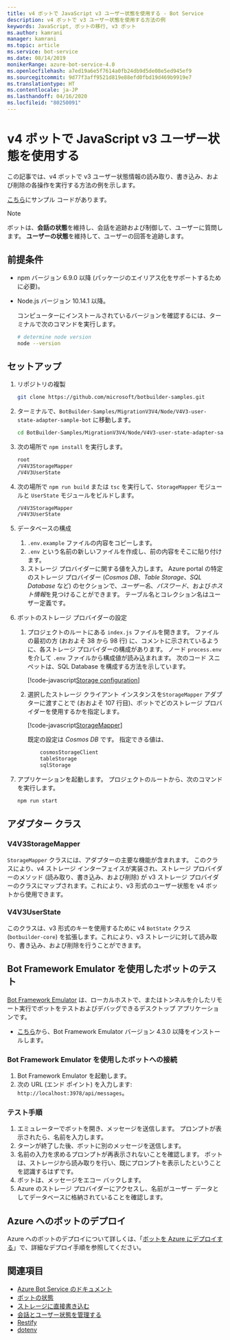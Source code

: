 ```yaml
---
title: v4 ボットで JavaScript v3 ユーザー状態を使用する - Bot Service
description: v4 ボットで v3 ユーザー状態を使用する方法の例
keywords: JavaScript, ボットの移行, v3 ボット
ms.author: kamrani
manager: kamrani
ms.topic: article
ms.service: bot-service
ms.date: 08/14/2019
monikerRange: azure-bot-service-4.0
ms.openlocfilehash: a7ed19a6e5f7614a0fb24db9d5de08e5ed945ef9
ms.sourcegitcommit: 9d77f3aff9521d819e88efd0fbd19d469b9919e7
ms.translationtype: HT
ms.contentlocale: ja-JP
ms.lasthandoff: 04/16/2020
ms.locfileid: "80250091"
---
```

<!-- This article is on hold -->

# <a name="using-javascript-v3-user-state-in-a-v4-bot"></a>v4 ボットで JavaScript v3 ユーザー状態を使用する

この記事では、v4 ボットで v3 ユーザー状態情報の読み取り、書き込み、および削除の各操作を実行する方法の例を示します。

[こちら](https://github.com/microsoft/BotBuilder-Samples/tree/master/MigrationV3V4/Node/V4V3-user-state-adapter-sample-bot)にサンプル コードがあります。

> [!NOTE]
> ボットは、**会話の状態**を維持し、会話を追跡および制御して、ユーザーに質問します。 **ユーザーの状態**を維持して、ユーザーの回答を追跡します。

## <a name="prerequisites"></a>前提条件

- npm バージョン 6.9.0 以降 (パッケージのエイリアス化をサポートするために必要)。

- Node.js バージョン 10.14.1 以降。

    コンピューターにインストールされているバージョンを確認するには、ターミナルで次のコマンドを実行します。

    ```bash
    # determine node version
    node --version
    ```

## <a name="setup"></a>セットアップ

1. リポジトリの複製

    ```bash
    git clone https://github.com/microsoft/botbuilder-samples.git
    ```

1. ターミナルで、`BotBuilder-Samples/MigrationV3V4/Node/V4V3-user-state-adapter-sample-bot` に移動します。

    ```bash
    cd BotBuilder-Samples/MigrationV3V4/Node/V4V3-user-state-adapter-sample-bot
    ```

1. 次の場所で `npm install` を実行します。

    ```bash
    root
    /V4V3StorageMapper
    /V4V3UserState
    ```

1. 次の場所で ``npm run build`` または ``tsc`` を実行して、`StorageMapper` モジュールと `UserState` モジュールをビルドします。

    ```bash
    /V4V3StorageMapper
    /V4V3UserState
    ```

1. データベースの構成

    1. `.env.example` ファイルの内容をコピーします。
    1. `.env` という名前の新しいファイルを作成し、前の内容をそこに貼り付けます。 
    1. ストレージ プロバイダーに関する値を入力します。
        Azure portal の特定のストレージ プロバイダー (*Cosmos DB*、*Table Storage*、*SQL Database* など) のセクションで、*ユーザー名*、*パスワード*、および*ホスト情報*を見つけることができます。 テーブル名とコレクション名はユーザー定義です。
  
1. ボットのストレージ プロバイダーの設定

    1. プロジェクトのルートにある `index.js` ファイルを開きます。 ファイルの最初の方 (おおよそ 38 から 98 行) に、コメントに示されているように、各ストレージ プロバイダーの構成があります。 ノード `process.env` を介して `.env` ファイルから構成値が読み込まれます。 次のコード スニペットは、SQL Database を構成する方法を示しています。

        [!code-javascript[Storage configuration](~/../botbuilder-samples/MigrationV3V4/Node/V4V3-user-state-adapter-sample-bot/index.js?range=77-92)]

    1. 選択したストレージ クライアント インスタンスを`StorageMapper` アダプターに渡すことで (おおよそ 107 行目)、ボットでどのストレージ プロバイダーを使用するかを指定します。  

        [!code-javascript[StorageMapper](~/../botbuilder-samples/MigrationV3V4/Node/V4V3-user-state-adapter-sample-bot/index.js?range=105-107)]

        既定の設定は *Cosmos DB* です。 指定できる値は、

        ```bash
            cosmosStorageClient
            tableStorage
            sqlStorage
        ```

1. アプリケーションを起動します。 プロジェクトのルートから、次のコマンドを実行します。

    ```bash
    npm run start
    ```

## <a name="adapter-classes"></a>アダプター クラス

### <a name="v4v3storagemapper"></a>V4V3StorageMapper

`StorageMapper` クラスには、アダプターの主要な機能が含まれます。 このクラスにより、v4 ストレージ インターフェイスが実装され、ストレージ プロバイダーのメソッド (読み取り、書き込み、および削除) が v3 ストレージ プロバイダーのクラスにマップされます。これにより、v3 形式のユーザー状態を v4 ボットから使用できます。

### <a name="v4v3userstate"></a>V4V3UserState

このクラスは、v3 形式のキーを使用するために v4 `BotState` クラス (`botbuilder-core`) を拡張します。これにより、v3 ストレージに対して読み取り、書き込み、および削除を行うことができます。

## <a name="testing-the-bot-using-bot-framework-emulator"></a>Bot Framework Emulator を使用したボットのテスト

[Bot Framework Emulator][5] は、ローカルホストで、またはトンネルを介したリモート実行でボットをテストおよびデバッグできるデスクトップ アプリケーションです。

- [こちら][6]から、Bot Framework Emulator バージョン 4.3.0 以降をインストールします。

### <a name="connect-to-the-bot-using-bot-framework-emulator"></a>Bot Framework Emulator を使用したボットへの接続

1. Bot Framework Emulator を起動します。
1. 次の URL (エンド ポイント) を入力します: `http://localhost:3978/api/messages`。

### <a name="testing-steps"></a>テスト手順

1. エミュレーターでボットを開き、メッセージを送信します。 プロンプトが表示されたら、名前を入力します。
1. ターンが終了した後、ボットに別のメッセージを送信します。
1. 名前の入力を求めるプロンプトが再表示されないことを確認します。 ボットは、ストレージから読み取りを行い、既にプロンプトを表示したということを認識するはずです。
1. ボットは、メッセージをエコー バックします。
1. Azure のストレージ プロバイダーにアクセスし、名前がユーザー データとしてデータベースに格納されていることを確認します。

## <a name="deploy-the-bot-to-azure"></a>Azure へのボットのデプロイ

Azure へのボットのデプロイについて詳しくは、「[ボットを Azure にデプロイする][40]」で、詳細なデプロイ手順を参照してください。

## <a name="further-reading"></a>関連項目

- [Azure Bot Service のドキュメント][21]
- [ボットの状態][7]
- [ストレージに直接書き込む][8]
- [会話とユーザー状態を管理する][9]
- [Restify][30]
- [dotenv][31]

[3]: https://aka.ms/botframework-emulator-github
[5]: https://github.com/microsoft/botframework-emulator
[6]: https://github.com/Microsoft/BotFramework-Emulator/releases
[7]: https://docs.microsoft.com/azure/bot-service/bot-builder-storage-concept
[8]: https://docs.microsoft.com/azure/bot-service/bot-builder-howto-v4-storage?tabs=javascript
[9]: https://docs.microsoft.com/azure/bot-service/bot-builder-howto-v4-state?tabs=javascript
[21]: https://docs.microsoft.com/azure/bot-service/bot-service-overview-introduction?view=azure-bot-service-4.0
[30]: https://www.npmjs.com/package/restify
[31]: https://www.npmjs.com/package/dotenv
[40]: https://aka.ms/azuredeployment
